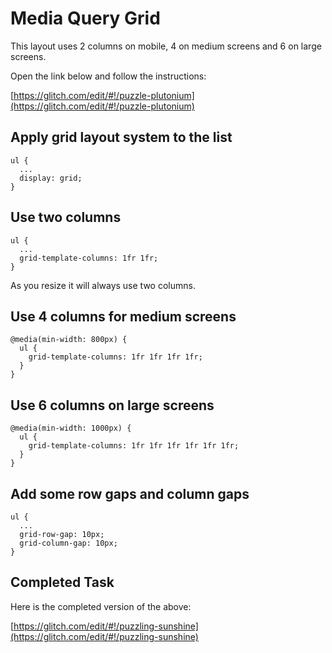 # Media Query Grid

This layout uses 2 columns on mobile, 4 on medium screens and 6 on large screens.

Open the link below and follow the instructions:

[https://glitch.com/edit/#!/puzzle-plutonium](https://glitch.com/edit/#!/puzzle-plutonium)

## Apply grid layout system to the list

```
ul {
  ...
  display: grid;
}
```

## Use two columns

```
ul {
  ...
  grid-template-columns: 1fr 1fr;
}
```

As you resize it will always use two columns.

## Use 4 columns for medium screens

```
@media(min-width: 800px) {
  ul {
    grid-template-columns: 1fr 1fr 1fr 1fr;
  }
}
```

## Use 6 columns on large screens

```
@media(min-width: 1000px) {
  ul {
    grid-template-columns: 1fr 1fr 1fr 1fr 1fr 1fr;
  }
}
```

## Add some row gaps and column gaps

```
ul {
  ...
  grid-row-gap: 10px;
  grid-column-gap: 10px;
}
```

## Completed Task

Here is the completed version of the above:

[https://glitch.com/edit/#!/puzzling-sunshine](https://glitch.com/edit/#!/puzzling-sunshine)
